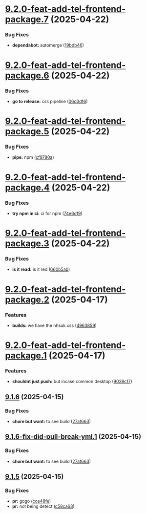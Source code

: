 # [9.2.0-feat-add-tel-frontend-package.7](https://github.com/TechnologyEnhancedLearning/GitPageBlazorWASM/compare/v9.2.0-feat-add-tel-frontend-package.6...v9.2.0-feat-add-tel-frontend-package.7) (2025-04-22)


### Bug Fixes

* **dependabot:** automerge ([19bdb46](https://github.com/TechnologyEnhancedLearning/GitPageBlazorWASM/commit/19bdb46fa22628894b95f772ef2cfff23c2427fc))

# [9.2.0-feat-add-tel-frontend-package.6](https://github.com/TechnologyEnhancedLearning/GitPageBlazorWASM/compare/v9.2.0-feat-add-tel-frontend-package.5...v9.2.0-feat-add-tel-frontend-package.6) (2025-04-22)


### Bug Fixes

* **go to release:** css pipeline ([06d3df6](https://github.com/TechnologyEnhancedLearning/GitPageBlazorWASM/commit/06d3df62a326d17c2c17483ce7412ae95c313816))

# [9.2.0-feat-add-tel-frontend-package.5](https://github.com/TechnologyEnhancedLearning/GitPageBlazorWASM/compare/v9.2.0-feat-add-tel-frontend-package.4...v9.2.0-feat-add-tel-frontend-package.5) (2025-04-22)


### Bug Fixes

* **pipe:** npm ([cf9780a](https://github.com/TechnologyEnhancedLearning/GitPageBlazorWASM/commit/cf9780ac5eb6d3b2ddb4d26e4358f795abf0f6a4))

# [9.2.0-feat-add-tel-frontend-package.4](https://github.com/TechnologyEnhancedLearning/GitPageBlazorWASM/compare/v9.2.0-feat-add-tel-frontend-package.3...v9.2.0-feat-add-tel-frontend-package.4) (2025-04-22)


### Bug Fixes

* **try npm in ci:** ci for npm ([74e6df9](https://github.com/TechnologyEnhancedLearning/GitPageBlazorWASM/commit/74e6df9f94caaf09ff800ab47546c5674dbcbd5d))

# [9.2.0-feat-add-tel-frontend-package.3](https://github.com/TechnologyEnhancedLearning/GitPageBlazorWASM/compare/v9.2.0-feat-add-tel-frontend-package.2...v9.2.0-feat-add-tel-frontend-package.3) (2025-04-22)


### Bug Fixes

* **is it read:** is it red ([660b5ab](https://github.com/TechnologyEnhancedLearning/GitPageBlazorWASM/commit/660b5ab5156c14941dba4f5252bb6997a0303c3a))

# [9.2.0-feat-add-tel-frontend-package.2](https://github.com/TechnologyEnhancedLearning/GitPageBlazorWASM/compare/v9.2.0-feat-add-tel-frontend-package.1...v9.2.0-feat-add-tel-frontend-package.2) (2025-04-17)


### Features

* **builds:** we have the nhsuk.css ([4963859](https://github.com/TechnologyEnhancedLearning/GitPageBlazorWASM/commit/4963859baecfb394e806247e9c7815f8468deda8))

# [9.2.0-feat-add-tel-frontend-package.1](https://github.com/TechnologyEnhancedLearning/GitPageBlazorWASM/compare/v9.1.6...v9.2.0-feat-add-tel-frontend-package.1) (2025-04-17)


### Features

* **shouldnt just push:** but incase common desktop ([9039c17](https://github.com/TechnologyEnhancedLearning/GitPageBlazorWASM/commit/9039c1787af8e8d6f4cdee75f84610faf9cb389f))

## [9.1.6](https://github.com/TechnologyEnhancedLearning/GitPageBlazorWASM/compare/v9.1.5...v9.1.6) (2025-04-15)


### Bug Fixes

* **chore but want:** to see build ([27af663](https://github.com/TechnologyEnhancedLearning/GitPageBlazorWASM/commit/27af6630c8aadfe4bdffc3504cd0931bf55206c5))

## [9.1.6-fix-did-pull-break-yml.1](https://github.com/TechnologyEnhancedLearning/GitPageBlazorWASM/compare/v9.1.5...v9.1.6-fix-did-pull-break-yml.1) (2025-04-15)


### Bug Fixes

* **chore but want:** to see build ([27af663](https://github.com/TechnologyEnhancedLearning/GitPageBlazorWASM/commit/27af6630c8aadfe4bdffc3504cd0931bf55206c5))

## [9.1.5](https://github.com/TechnologyEnhancedLearning/GitPageBlazorWASM/compare/v9.1.4...v9.1.5) (2025-04-15)


### Bug Fixes

* **pr:** gogo ([cce48fe](https://github.com/TechnologyEnhancedLearning/GitPageBlazorWASM/commit/cce48feb3cf1aa73005bbc44f6e798792d63edc3))
* **pr:** not being detect ([c58ca63](https://github.com/TechnologyEnhancedLearning/GitPageBlazorWASM/commit/c58ca63c40cac107205467e022fefa54eda9f54c))
